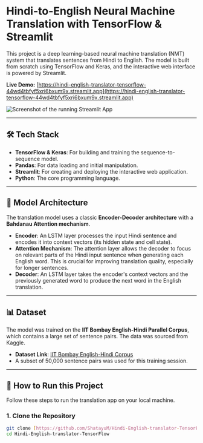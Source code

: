 # Hindi-to-English Neural Machine Translation with TensorFlow & Streamlit

This project is a deep learning-based neural machine translation (NMT) system that translates sentences from Hindi to English. The model is built from scratch using TensorFlow and Keras, and the interactive web interface is powered by Streamlit.

**Live Demo:** [https://hindi-english-translator-tensorflow-44wd4tbfyf5xri6bxum9x.streamlit.app](https://hindi-english-translator-tensorflow-44wd4tbfyf5xri6bxum9x.streamlit.app)

![Screenshot of the running Streamlit App](https://i.imgur.com/wY2Y47S.png)

---

## 🛠️ Tech Stack
- **TensorFlow & Keras**: For building and training the sequence-to-sequence model.
- **Pandas**: For data loading and initial manipulation.
- **Streamlit**: For creating and deploying the interactive web application.
- **Python**: The core programming language.

---

## 📜 Model Architecture
The translation model uses a classic **Encoder-Decoder architecture** with a **Bahdanau Attention mechanism**.

- **Encoder**: An LSTM layer processes the input Hindi sentence and encodes it into context vectors (its hidden state and cell state).
- **Attention Mechanism**: The attention layer allows the decoder to focus on relevant parts of the Hindi input sentence when generating each English word. This is crucial for improving translation quality, especially for longer sentences.
- **Decoder**: An LSTM layer takes the encoder's context vectors and the previously generated word to produce the next word in the English translation.

---

## 📊 Dataset
The model was trained on the **IIT Bombay English-Hindi Parallel Corpus**, which contains a large set of sentence pairs. The data was sourced from Kaggle.

- **Dataset Link**: [IIT Bombay English-Hindi Corpus](https://www.kaggle.com/datasets/dhruvagg/hindi-english-parallel-corpus)
- A subset of 50,000 sentence pairs was used for this training session.

---

## 🚀 How to Run this Project

Follow these steps to run the translation app on your local machine.

### 1. Clone the Repository
```bash
git clone [https://github.com/ShatayuM/Hindi-English-translator-TensorFlow.git](https://github.com/ShatayuM/Hindi-English-translator-TensorFlow.git)
cd Hindi-English-translator-TensorFlow
